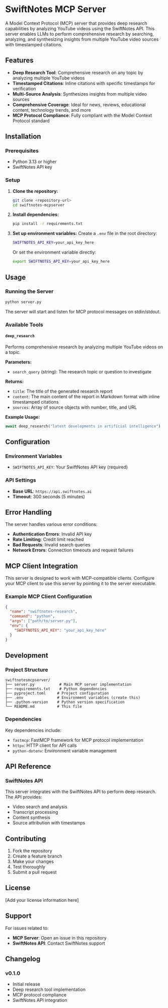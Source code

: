 # SwiftNotes MCP Server

A Model Context Protocol (MCP) server that provides deep research capabilities by analyzing YouTube videos using the SwiftNotes API. This server enables LLMs to perform comprehensive research by searching, analyzing, and synthesizing insights from multiple YouTube video sources with timestamped citations.

## Features

- **Deep Research Tool**: Comprehensive research on any topic by analyzing multiple YouTube videos
- **Timestamped Citations**: Inline citations with specific timestamps for verification
- **Multi-Source Analysis**: Synthesizes insights from multiple video sources
- **Comprehensive Coverage**: Ideal for news, reviews, educational content, technology trends, and more
- **MCP Protocol Compliance**: Fully compliant with the Model Context Protocol standard

## Installation

### Prerequisites
- Python 3.13 or higher
- SwiftNotes API key

### Setup

1. **Clone the repository:**
   ```bash
   git clone <repository-url>
   cd swiftnotes-mcpserver
   ```

2. **Install dependencies:**
   ```bash
   pip install -r requirements.txt
   ```

3. **Set up environment variables:**
   Create a `.env` file in the root directory:
   ```bash
   SWIFTNOTES_API_KEY=your_api_key_here
   ```

   Or set the environment variable directly:
   ```bash
   export SWIFTNOTES_API_KEY=your_api_key_here
   ```

## Usage

### Running the Server

```bash
python server.py
```

The server will start and listen for MCP protocol messages on stdin/stdout.

### Available Tools

#### `deep_research`

Performs comprehensive research by analyzing multiple YouTube videos on a topic.

**Parameters:**
- `search_query` (string): The research topic or question to investigate

**Returns:**
- `title`: The title of the generated research report
- `content`: The main content of the report in Markdown format with inline timestamped citations
- `sources`: Array of source objects with number, title, and URL

**Example Usage:**
```python
await deep_research("latest developments in artificial intelligence")
```

## Configuration

### Environment Variables

- `SWIFTNOTES_API_KEY`: Your SwiftNotes API key (required)

### API Settings

- **Base URL**: `https://api.swiftnotes.ai`
- **Timeout**: 300 seconds (5 minutes)

## Error Handling

The server handles various error conditions:

- **Authentication Errors**: Invalid API key
- **Rate Limiting**: Credit limit reached
- **Bad Requests**: Invalid search queries
- **Network Errors**: Connection timeouts and request failures

## MCP Client Integration

This server is designed to work with MCP-compatible clients. Configure your MCP client to use this server by pointing it to the server executable.

### Example MCP Client Configuration

```json
{
  "name": "swiftnotes-research",
  "command": "python",
  "args": ["path/to/server.py"],
  "env": {
    "SWIFTNOTES_API_KEY": "your_api_key_here"
  }
}
```

## Development

### Project Structure

```
swiftnotesmcpserver/
├── server.py           # Main MCP server implementation
├── requirements.txt    # Python dependencies
├── pyproject.toml     # Project configuration
├── .env               # Environment variables (create this)
├── .python-version    # Python version specification
└── README.md          # This file
```

### Dependencies

Key dependencies include:
- `fastmcp`: FastMCP framework for MCP protocol implementation
- `httpx`: HTTP client for API calls
- `python-dotenv`: Environment variable management

## API Reference

### SwiftNotes API

This server integrates with the SwiftNotes API to perform deep research. The API provides:

- Video search and analysis
- Transcript processing
- Content synthesis
- Source attribution with timestamps

## Contributing

1. Fork the repository
2. Create a feature branch
3. Make your changes
4. Test thoroughly
5. Submit a pull request

## License

[Add your license information here]

## Support

For issues related to:
- **MCP Server**: Open an issue in this repository
- **SwiftNotes API**: Contact SwiftNotes support

## Changelog

### v0.1.0
- Initial release
- Deep research tool implementation
- MCP protocol compliance
- SwiftNotes API integration
